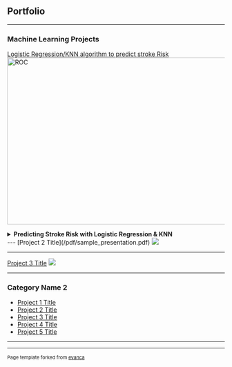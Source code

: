 ## Portfolio

---

### Machine Learning Projects

[Logistic Regression/KNN algorithm to predict stroke Risk](https://github.com/KaylenaMann/HW2)
<img width="511" height="386" alt="ROC" src="https://github.com/user-attachments/assets/38655b46-d54d-4a4a-8a80-f4bcd30457aa" />

<details>
<summary><strong>Predicting Stroke Risk with Logistic Regression & KNN</strong></summary>

Developed a binary classification model to predict stroke risk based on patient characteristics.   
Compared **Logistic Regression,** **K-Nearest Neighbors (KNN),**, and **Ridge Regression,** evaluating model performance with **F1-score**, **ROC-AUC**, and **precision-recall** metrics.

**Skills:** Python · scikit-learn · pandas · model evaluation

[🔗 View on GitHub](https://github.com/KaylenaMann/HW2)
</details>
---
[Project 2 Title](/pdf/sample_presentation.pdf)
<img src="images/dummy_thumbnail.jpg?raw=true"/>

---
[Project 3 Title](http://example.com/)
<img src="images/dummy_thumbnail.jpg?raw=true"/>

---

### Category Name 2

- [Project 1 Title](http://example.com/)
- [Project 2 Title](http://example.com/)
- [Project 3 Title](http://example.com/)
- [Project 4 Title](http://example.com/)
- [Project 5 Title](http://example.com/)

---




---
<p style="font-size:11px">Page template forked from <a href="https://github.com/evanca/quick-portfolio">evanca</a></p>
<!-- Remove above link if you don't want to attibute -->
